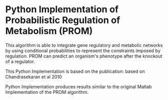 # Python Implementation of Probabilistic Regulation of Metabolism (PROM)

This algorithm is able to integrate gene regulatory and metabolic networks by using conditional probabilities to represent the constraints imposed by regulation. PROM can predict an organism's phenotype after the knockout of a regulator.

This Python Implementation is based on the publication:
based on Chandrasekaran et al 2010

Python Implementation produces results similar to the original Matlab Implementation of the PROM algorithm.
